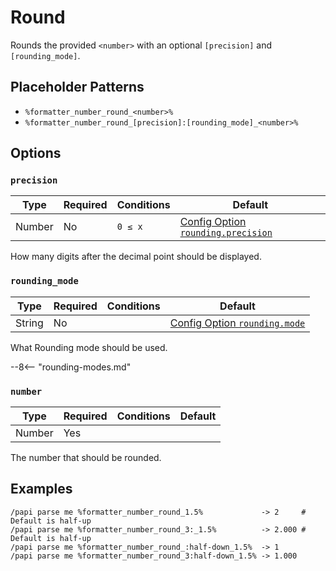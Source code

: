 # Round

Rounds the provided `<number>` with an optional `[precision]` and `[rounding_mode]`.

## Placeholder Patterns

- `%formatter_number_round_<number>%`
- `%formatter_number_round_[precision]:[rounding_mode]_<number>%`

## Options

### `precision`

| Type   | Required | Conditions | Default                                                          |
|--------|----------|------------|------------------------------------------------------------------|
| Number | No       | `0 ≤ x`    | [Config Option `rounding.precision`](index.md#roundingprecision) |

How many digits after the decimal point should be displayed.

### `rounding_mode`

| Type   | Required | Conditions | Default                                                |
|--------|----------|------------|--------------------------------------------------------|
| String | No       |            | [Config Option `rounding.mode`](index.md#roundingmode) |

What Rounding mode should be used.

--8<-- "rounding-modes.md"

### `number`

| Type   | Required | Conditions | Default |
|--------|----------|------------|---------|
| Number | Yes      |            |         |

The number that should be rounded.

## Examples

```
/papi parse me %formatter_number_round_1.5%             -> 2     # Default is half-up
/papi parse me %formatter_number_round_3:_1.5%          -> 2.000 # Default is half-up
/papi parse me %formatter_number_round_:half-down_1.5%  -> 1
/papi parse me %formatter_number_round_3:half-down_1.5% -> 1.000
```